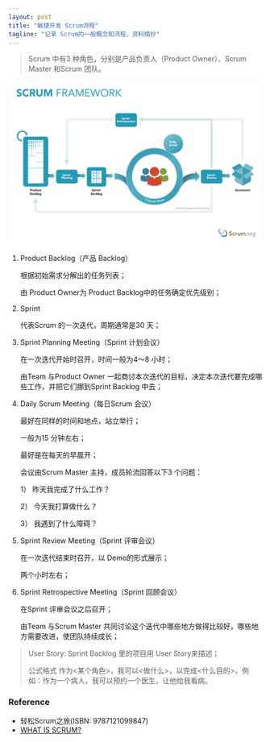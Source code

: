 ```yaml
---
layout: post
title: "敏捷开发 Scrum流程"
tagline: "记录 Scrum的一般概念和流程，资料摘抄"
---
```


>  Scrum 中有3 种角色，分别是产品负责人（Product Owner）、Scrum
> Master 和Scrum 团队。

![Scrum 流程图](https://github.com/yuqisun/yuqisun.github.io/blob/master/_posts/images/scrum_%E6%B5%81%E7%A8%8B%E5%9B%BE.png?raw=true)

1. Product Backlog（产品 Backlog）

   根据初始需求分解出的任务列表；

   由 Product Owner为 Product Backlog中的任务确定优先级别；

2. Sprint

   代表Scrum 的一次迭代，周期通常是30 天；

3. Sprint Planning Meeting（Sprint 计划会议）

   在一次迭代开始时召开，时间一般为4～8 小时；

   由Team 与Product Owner 一起商讨本次迭代的目标，决定本次迭代要完成哪些工作，并把它们挪到Sprint Backlog 中去；

4. Daily Scrum Meeting（每日Scrum 会议）

   最好在同样的时间和地点，站立举行；

   一般为15 分钟左右；

   最好是在每天的早晨开；

   会议由Scrum Master 主持，成员轮流回答以下3 个问题：

   1） 昨天我完成了什么工作？

   2） 今天我打算做什么？

   3） 我遇到了什么障碍？

5. Sprint Review Meeting（Sprint 评审会议）

   在一次迭代结束时召开，以 Demo的形式展示；

   两个小时左右；

6. Sprint Retrospective Meeting（Sprint 回顾会议）

   在Sprint 评审会议之后召开；

   由Team 与Scrum Master 共同讨论这个迭代中哪些地方做得比较好，哪些地方需要改进，使团队持续成长；

> User Story: Sprint Backlog 里的项目用 User Story来描述；
>
> 公式格式 作为<某个角色>，我可以<做什么>，以完成<什么目的>，例如：作为一个病人，我可以预约一个医生，让他给我看病。

### Reference

* 轻松Scrum之旅(ISBN: 9787121099847)
* [WHAT IS SCRUM?](https://www.scrum.org/resources/what-is-scrum)